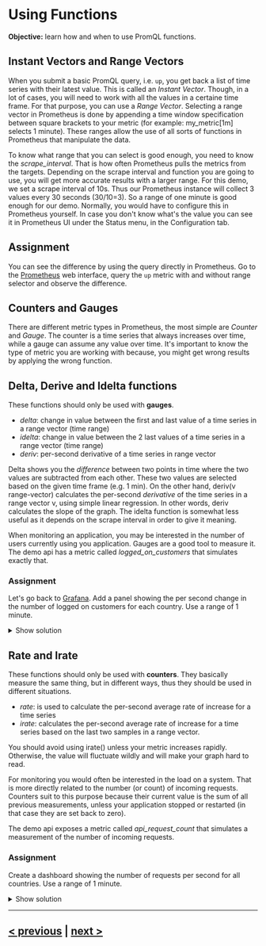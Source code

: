 # Using Functions
**Objective:** learn how and when to use PromQL functions.

## Instant Vectors and Range Vectors
When you submit a basic PromQL query, i.e. `up`, you get back a list of time series with their latest value. 
This is called an *Instant Vector*. Though, in a lot of cases, you will need to work with all the values in a certaine time frame.
For that purpose, you can use a *Range Vector*. Selecting a range vector in Prometheus is done by 
appending a time window specification between square brackets to your metric (for example: my_metric[1m] selects 1 minute).
These ranges allow the use of all sorts of functions in Prometheus that manipulate the data. 

To know what range that you can select is good enough, you need to know the *scrape_interval*.
That is how often Prometheus pulls the metrics from the targets. Depending on the scrape interval and function you are going to use,
you will get more accurate results with a larger range. 
For this demo, we set a scrape interval of 10s. Thus our Prometheus instance will collect 3 values every 30 seconds (30/10=3).
So a range of one minute is good enough for our demo.
Normally, you would have to configure this in Prometheus yourself. In case you don't know what's the value
you can see it in Prometheus UI under the Status menu, in the Configuration tab.

## Assignment
You can see the difference by using the query directly in Prometheus.
Go to the [Prometheus](http://localhost:9090/) 
web interface, query the `up` metric with and without range selector and observe the difference.


## Counters and Gauges
There are different metric types in Prometheus, the most simple are *Counter* and *Gauge*. 
The counter is a time series that always increases over time, while a gauge can assume any value over time.
It's important to know the type of metric you are working with because, you might get wrong results by applying the wrong function.


## Delta, Derive and Idelta functions
These functions should only be used with **gauges**.
* *delta*: change in value between the first and last value of a time series in a range vector (time range)
* *idelta*: change in value between the 2 last values of a time series in a range vector (time range)
* *deriv*: per-second derivative of a time series in range vector

Delta shows you the *difference* between two points in time where the two values are subtracted from each other. 
These two values are selected based on the given time frame (e.g. 1 min). 
On the other hand, deriv(v range-vector) calculates the per-second *derivative* of the time series in a range vector v,
using simple linear regression. In other words, deriv calculates the slope of the graph.
The idelta function is somewhat less useful as it depends on the scrape interval in order to give it meaning.

When monitoring an application, you may be interested in the number of users currently using you application.
Gauges are a good tool to measure it. The demo api has a metric called *logged_on_customers* that simulates exactly that.

### Assignment
Let's go back to [Grafana](http://localhost:3000/).
Add a panel showing the per second change in the number of logged on customers for each country.
Use a range of 1 minute.

<details>
  <summary>Show solution</summary>
  <p>

  **Solution**. You should have filled in: ```deriv(logged_on_customers{country="$country"}[1m])```
  
  </p>
</details>

## Rate and Irate
These functions should only be used with **counters**. They basically measure the same thing, but in different ways, 
thus they should be used in different situations.
* *rate*: is used to calculate the per-second average rate of increase for a time series
* *irate*: calculates the per-second average rate of increase for a time series based on the last two samples in a range vector.

You should avoid using irate() unless your metric increases rapidly.
Otherwise, the value will fluctuate wildly and will make your graph hard to read.

For monitoring you would often be interested in the load on a system. 
That is more directly related to the number (or count) of incoming requests. 
Counters suit to this purpose because their current value is the sum of all previous measurements,
unless your application stopped or restarted (in that case they are set back to zero).

The demo api exposes a metric called *api_request_count* that simulates a measurement of the number of incoming requests.

### Assignment
Create a dashboard showing the number of requests per second for all countries.
Use a range of 1 minute.

<details>
  <summary>Show solution</summary>
  
  **Solution**. You should have filled in: ```rate(api_request_count[1m])```
</details>


---
## [< previous](README.md) | [next >](02%20-%20Aggregations.md)
